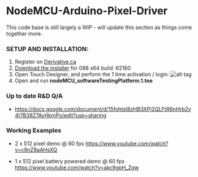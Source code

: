 # NodeMCU-Arduino-Pixel-Driver
This code base is still largely a WIP - will update this section as things come together more.

### SETUP AND INSTALLATION:

1. Register on [Derivative.ca]
2. [Download the installer] for 088 x64 build  :62160
3. Open Touch Designer, and perform the 1 time activation / login:
![alt tag](http://www.enviral-design.com/downloads/loginToTouch.jpg)
4. Open and run **nodeMCU_softwareTestingPlatform.1.toe**


### Up to date R&D Q/A

- https://docs.google.com/document/d/15fohtsI8zHB3XPj2QLFtR6nHrb2y4t7B38Z7AyHkmPo/edit?usp=sharing


### Working Examples

* 2 x 512 pixel demo @ 60 fps
https://www.youtube.com/watch?v=c9nZ8aAHsXQ

* 1 x 512 pixel battery powered demo @ 60 fps
https://www.youtube.com/watch?v=akc9gpH_Zqw


[Derivative.ca]: <http://www.derivative.ca/Login/RegisterForm.asp>
[Download the installer]: https://www.derivative.ca/088/Downloads/